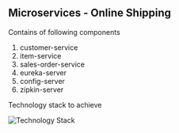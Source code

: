 ## Microservices - Online Shipping 

Contains of following components 
1. customer-service
2. item-service
3. sales-order-service
4. eureka-server
5. config-server
6. zipkin-server 

Technology stack to achieve 

![Technology Stack](https://github.com/vyomrastogi/ms-online-shipping/blob/master/technology_diag.png)


